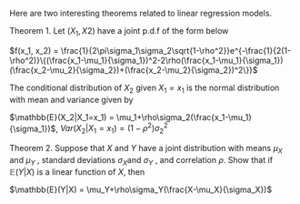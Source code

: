 Here are two interesting theorems related to  linear regression models.



Theorem 1. Let $(X_1, X2)$ have a joint p.d.f of the form below

$f(x_1, x_2) = \frac{1}{2\pi\sigma_1\sigma_2\sqrt{1-\rho^2}}e^{-\frac{1}{2(1-\rho^2)}\{(\frac{x_1-\mu_1}{\sigma_1})^2-2\rho(\frac{x_1-\mu_1}{\sigma_1})(\frac{x_2-\mu_2}{\sigma_2})+(\frac{x_2-\mu_2}{\sigma_2})^2\}}$ 

The conditional distribution of $X_2$ given $X_1 = x_1$ is the normal distribution with mean and variance
given by

$\mathbb{E}(X_2|X_1=x_1) = \mu_1+\rho\sigma_2(\frac{x_1-\mu_1}{\sigma_1})$, $Var(X_2|X_1=x_1)=(1-\rho^2)\sigma_2^2$



Theorem 2. Suppose that $X$ and $Y$ have a joint distribution with means $\mu_X$ and $\mu_Y$ , standard deviations $\sigma_X$and $\sigma_Y$ , and correlation $\rho$. Show that if $\mathbb{E}(Y|X)$ is a linear function of $X$, then

$\mathbb{E}(Y|X) = \mu_Y+\rho\sigma_Y(\frac{X-\mu_X}{\sigma_X})$

​	


​	